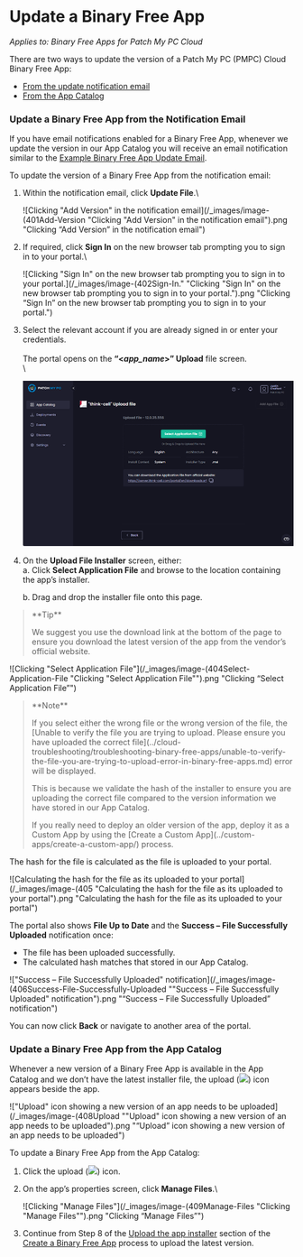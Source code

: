 # Update a Binary Free App

_Applies to: Binary Free Apps for Patch My PC Cloud_

There are two ways to update the version of a Patch My PC (PMPC) Cloud Binary Free App:

* [From the update notification email](update-a-binary-free-app.md#update-a-binary-free-app-from-the-notification-email)
* [From the App Catalog](update-a-binary-free-app.md#update-a-binary-free-app-from-the-app-catalog)

### Update a Binary Free App from the Notification Email

If you have email notifications enabled for a Binary Free App, whenever we update the version in our App Catalog you will receive an email notification similar to the [Example Binary Free App Update Email](../cloud-reference/cloud-email-reference/example-binary-free-app-update-email.md).

To update the version of a Binary Free App from the notification email:

1.  Within the notification email, click **Update File**.\


    ![Clicking "Add Version" in the notification email](/_images/image-(401Add-Version "Clicking \"Add Version\" in the notification email").png "Clicking “Add Version” in the notification email")


2.  If required, click **Sign In** on the new browser tab prompting you to sign in to your portal.\


    ![Clicking "Sign In" on the new browser tab prompting you to sign in to your portal.](/_images/image-(402Sign-In." "Clicking \"Sign In\" on the new browser tab prompting you to sign in to your portal.").png "Clicking “Sign In” on the new browser tab prompting you to sign in to your portal.")


3.  Select the relevant account if you are already signed in or enter your credentials.\
    \
    The portal opens on the **“<**_**app\_name**_**>” Upload** file screen.\
    \


    ![](/_images/image-(403).png "")


4.  On the **Upload File Installer** screen, either:\
    a. Click **Select Application File** and browse to the location containing the app’s installer.

    b. Drag and drop the installer file onto this page.

<blockquote class="wp-block-quote">
<p>**Tip**</p>
<p>We suggest you use the download link at the bottom of the page to ensure you download the latest version of the app from the vendor’s official website.</p>
</blockquote>

![Clicking "Select Application File"](/_images/image-(404Select-Application-File "Clicking \"Select Application File\"").png "Clicking “Select Application File”")

<blockquote class="wp-block-quote">
<p>**Note**</p>
<p>If you select either the wrong file or the wrong version of the file, the [Unable to verify the file you are trying to upload. Please ensure you have uploaded the correct file](../cloud-troubleshooting/troubleshooting-binary-free-apps/unable-to-verify-the-file-you-are-trying-to-upload-error-in-binary-free-apps.md) error will be displayed.</p>
<p>This is because we validate the hash of the installer to ensure you are uploading the correct file compared to the version information we have stored in our App Catalog.</p>
<p>If you really need to deploy an older version of the app, deploy it as a Custom App by using the [Create a Custom App](../custom-apps/create-a-custom-app/) process.</p>
</blockquote>

The hash for the file is calculated as the file is uploaded to your portal.

![Calculating the hash for the file as its uploaded to your portal](/_images/image-(405 "Calculating the hash for the file as its uploaded to your portal").png "Calculating the hash for the file as its uploaded to your portal")

The portal also shows **File Up to Date** and the **Success – File Successfully Uploaded** notification once:

* The file has been uploaded successfully.
* The calculated hash matches that stored in our App Catalog.

!["Success – File Successfully Uploaded" notification](/_images/image-(406Success-File-Successfully-Uploaded "\"Success – File Successfully Uploaded\" notification").png "“Success – File Successfully Uploaded” notification")

You can now click **Back** or navigate to another area of the portal.

### Update a Binary Free App from the App Catalog

Whenever a new version of a Binary Free App is available in the App Catalog and we don’t have the latest installer file, the upload (![](/_images/image-(407).png>)) icon appears beside the app.

!["Upload" icon showing a new version of an app needs to be uploaded](/_images/image-(408Upload "\"Upload\" icon showing a new version of an app needs to be uploaded").png "“Upload” icon showing a new version of an app needs to be uploaded")

To update a Binary Free App from the App Catalog:

1. Click the upload (![](/_images/image-(407).png>)) icon.
2.  On the app’s properties screen, click **Manage Files**.\


    ![Clicking "Manage Files"](/_images/image-(409Manage-Files "Clicking \"Manage Files\"").png "Clicking “Manage Files”")


3. Continue from Step 8 of the [Upload the app installer](deploy-a-binary-free-app.md#upload-the-app-installer) section of the [Create a Binary Free App](deploy-a-binary-free-app.md) process to upload the latest version.